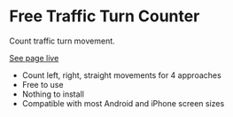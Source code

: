 Free Traffic Turn Counter
===================

Count traffic turn movement. 

[See page live](asfarley.github.io/trafficcountfree/)

* Count left, right, straight movements for 4 approaches
* Free to use
* Nothing to install
* Compatible with most Android and iPhone screen sizes